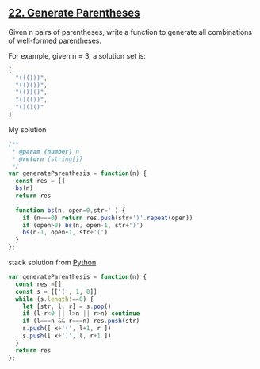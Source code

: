 ## [22. Generate Parentheses](https://leetcode.com/problems/generate-parentheses/)

Given n pairs of parentheses, write a function to generate all combinations of well-formed parentheses.

For example, given n = 3, a solution set is:
```js
[
  "((()))",
  "(()())",
  "(())()",
  "()(())",
  "()()()"
]
```

My solution

```js
/**
 * @param {number} n
 * @return {string[]}
 */
var generateParenthesis = function(n) {
  const res = []
  bs(n)
  return res
  
  function bs(n, open=0,str='') {
    if (n===0) return res.push(str+')'.repeat(open))
    if (open>0) bs(n, open-1, str+')')
    bs(n-1, open+1, str+'(')
  }
};
```
stack solution from [Python](https://leetcode.com/problems/generate-parentheses/discuss/10283/Python-simple-stack-solution-without-recursion)
```js
var generateParenthesis = function(n) {
  const res =[]
  const s = [['(', 1, 0]]
  while (s.length!==0) {
    let [str, l, r] = s.pop()
    if (l-r<0 || l>n || r>n) continue
    if (l===n && r===n) res.push(str)
    s.push([ x+'(', l+1, r ])
    s.push([ x+')', l, r+1 ])
  }
  return res
};

```
